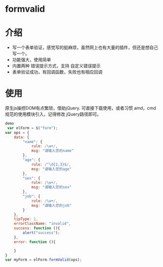 # formvalid

# 介绍
*  写一个表单验证，感觉写的挺麻烦，虽然网上也有大量的插件，但还是想自己写一个。
*  功能强大，使用简单
*  内置两种 错误提示方式，支持 自定义错误提示
*  表单验证成功，有回调函数，失败也有相应回调

# 使用
原生js操控DOM有点繁琐，借助jQuery.
可直接下载使用，或者习惯 amd，cmd规范的使用模块引入，记得修改 jQuery路径即可。

```javascript
demo
 var elForm = $("form");
var ops = {
	data: {
		"name": {
			rule: /\w+/,
			msg: "请输入您的name"
		},
		"age": {
			rule: /^\d{1,3}$/,
			msg: "请输入您的age"
		},
		"sex": {
			rule: /\w+/,
			msg: "请输入您的sex"
		},
		"job": {
			rule: /\w+/,
			msg: "请输入您的job"
		}
	},
	tipType: 1,
	errorClassName: "invalid",
	success: function (){
		alert("success");
	},
	error: function (){

	}
}
var myForm = elForm.formValid(ops);
```
